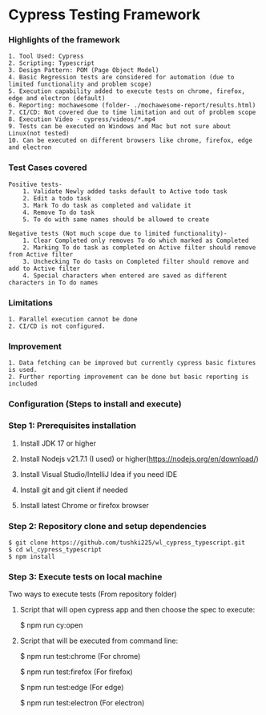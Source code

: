 # Cypress Testing Framework

### Highlights of the framework

    1. Tool Used: Cypress
    2. Scripting: Typescript
    3. Design Pattern: POM (Page Object Model)
    4. Basic Regression tests are considered for automation (due to limited functionality and problem scope)
    5. Execution capability added to execute tests on chrome, firefox, edge and electron (default)
    6. Reporting: mochawesome (folder- ./mochawesome-report/results.html)
    7. CI/CD: Not covered due to time limitation and out of problem scope
    8. Execution Video - cypress/videos/*.mp4 
    9. Tests can be executed on Windows and Mac but not sure about Linux(not tested)
    10. Can be executed on different browsers like chrome, firefox, edge and electron


### Test Cases covered
    Positive tests-
        1. Validate Newly added tasks default to Active todo task
        2. Edit a todo task
        3. Mark To do task as completed and validate it
        4. Remove To do task
        5. To do with same names should be allowed to create

    Negative tests (Not much scope due to limited functionality)-
        1. Clear Completed only removes To do which marked as Completed
        2. Marking To do task as completed on Active filter should remove from Active filter
        3. Unchecking To do tasks on Completed filter should remove and add to Active filter
        4. Special characters when entered are saved as different characters in To do names


### Limitations

    1. Parallel execution cannot be done
    2. CI/CD is not configured.

### Improvement

    1. Data fetching can be improved but currently cypress basic fixtures is used.
    2. Further reporting improvement can be done but basic reporting is included


### Configuration (Steps to install and execute)

### Step 1: Prerequisites installation

1. Install JDK 17 or higher

2. Install Nodejs v21.7.1 (I used) or higher(https://nodejs.org/en/download/)

3. Install Visual Studio/IntelliJ Idea if you need IDE

4. Install git and git client if needed

5. Install latest Chrome or firefox browser

### Step 2: Repository clone and setup dependencies

```
$ git clone https://github.com/tushki225/wl_cypress_typescript.git
$ cd wl_cypress_typescript
$ npm install
```

### Step 3: Execute tests on local machine

Two ways to execute tests (From repository folder)

1. Script that will open cypress app and then choose the spec to execute:

    $ npm run cy:open

2. Script that will be executed from command line:

    $ npm run test:chrome    (For chrome)

    $ npm run test:firefox   (For firefox)

    $ npm run test:edge      (For edge)
    
    $ npm run test:electron  (For electron)
